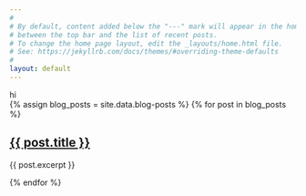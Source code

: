 ```yaml
---
#
# By default, content added below the "---" mark will appear in the home page
# between the top bar and the list of recent posts.
# To change the home page layout, edit the _layouts/home.html file.
# See: https://jekyllrb.com/docs/themes/#overriding-theme-defaults
#
layout: default
---
```


<div>hi</div>
<div id="latest-posts">
  {% assign blog_posts = site.data.blog-posts %}
  {% for post in blog_posts %}
    <div class="post">
      <h2><a href="{{ post.url }}">{{ post.title }}</a></h2>
      <p>{{ post.excerpt }}</p>
    </div>
  {% endfor %}
</div>